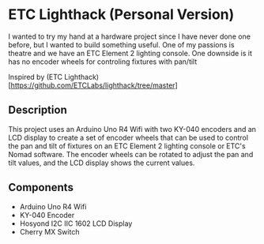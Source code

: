 # ETC Lighthack (Personal Version)

I wanted to try my hand at a hardware project since I have never done one before, but I wanted to build something useful. One of my passions is theatre and we have an ETC Element 2 lighting console. One downside is it has no encoder wheels for controling fixtures with pan/tilt

Inspired by (ETC Lighthack)[https://github.com/ETCLabs/lighthack/tree/master]

## Description
This project uses an Arduino Uno R4 Wifi with two KY-040 encoders and an LCD display to create a set of encoder wheels that can be used to control the pan and tilt of fixtures on an ETC Element 2 lighting console or ETC's Nomad software. The encoder wheels can be rotated to adjust the pan and tilt values, and the LCD display shows the current values.


## Components
- Arduino Uno R4 Wifi
- KY-040 Encoder
- Hosyond I2C IIC 1602 LCD Display
- Cherry MX Switch